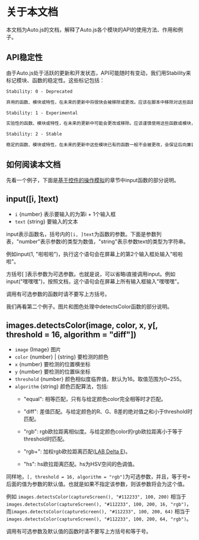 # 关于本文档

<!-- type=misc -->

本文档为Auto.js的文档，解释了Auto.js各个模块的API的使用方法、作用和例子。
 
## API稳定性

由于Auto.js处于活跃的更新和开发状态，API可能随时有变动，我们用Stability来标记模块、函数的稳定性。这些标记包括：

```txt
Stability: 0 - Deprecated

弃用的函数、模块或特性，在未来的更新中将很快会被移除或更改。应该在脚本中移除对这些函数的使用，以免后续出现意料之外的问题。
```

```txt
Stability: 1 - Experimental

实验性的函数、模块或特性，在未来的更新中可能会更改或移除。应该谨慎使用这些函数或模块，或者仅用作临时或试验用途。
```

```txt
Stability: 2 - Stable

稳定的函数、模块或特性，在未来的更新中这些模块已有的函数一般不会被更改，会保证后向兼容性。
```

## 如何阅读本文档

先看一个例子，下面是[基于控件的操作模拟](coordinates-based-automation.html)的章节中input函数的部分说明。

## input([i, ]text)
* `i` {number} 表示要输入的为第i + 1个输入框
* `text` {string} 要输入的文本


input表示函数名，括号内的`[i, ]text`为函数的参数。下面是参数列表，"number"表示参数i的类型为数值，"string"表示参数text的类型为字符串。

例如input(1, "啦啦啦")，执行这个语句会在屏幕上的第2个输入框处输入"啦啦啦"。

方括号[ ]表示参数为可选参数。也就是说，可以省略i直接调用input。例如input("嘿嘿嘿")，按照文档，这个语句会在屏幕上所有输入框输入"嘿嘿嘿"。

调用有可选参数的函数时请不要写上方括号。

我们再看第二个例子。图片和图色处理中detectsColor函数的部分说明。

## images.detectsColor(image, color, x, y[, threshold = 16, algorithm = "diff"])
* `image` {Image} 图片
* `color` {number} | {string} 要检测的颜色
* `x` {number} 要检测的位置横坐标
* `y` {number} 要检测的位置纵坐标
* `threshold` {number} 颜色相似度临界值，默认为16。取值范围为0~255。
* `algorithm` {string} 颜色匹配算法，包括:
    * "equal": 相等匹配，只有与给定颜色color完全相等时才匹配。
    * "diff": 差值匹配。与给定颜色的R、G、B差的绝对值之和小于threshold时匹配。
    * "rgb": rgb欧拉距离相似度。与给定颜色color的rgb欧拉距离小于等于threshold时匹配。
 
    * "rgb+": 加权rgb欧拉距离匹配([LAB Delta E](https://en.wikipedia.org/wiki/Color_difference))。
    * "hs": hs欧拉距离匹配。hs为HSV空间的色调值。

同样地，`[, threshold = 16, algorithm = "rgb"]`为可选参数，并且，等于号=后面的值为参数的默认值。也就是如果不指定该参数，则该参数将会为这个值。

例如 `images.detectsColor(captureScreen(), "#112233", 100, 200)` 相当于 `images.detectsColor(captureScreen(), "#112233", 100, 200, 16, "rgb")`，
而`images.detectsColor(captureScreen(), "#112233", 100, 200, 64)` 相当于`images.detectsColor(captureScreen(), "#112233", 100, 200, 64, "rgb")`。

调用有可选参数及默认值的函数时请不要写上方括号和等于号。